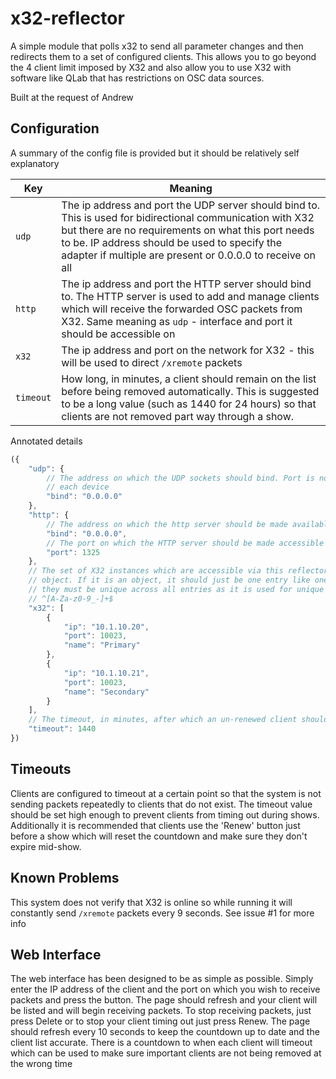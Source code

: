 # x32-reflector

A simple module that polls x32 to send all parameter changes and then redirects them to a set of configured clients.
This allows you to go beyond the 4 client limit imposed by X32 and also allow you to use X32 with software like QLab
that has restrictions on OSC data sources.

Built at the request of Andrew

## Configuration

A summary of the config file is provided but it should be relatively self explanatory

|Key|Meaning|
|---|---|
|`udp`|The ip address and port the UDP server should bind to. This is used for bidirectional communication with X32 but there are no requirements on what this port needs to be. IP address should be used to specify the adapter if multiple are present or 0.0.0.0 to receive on all|
|`http`|The ip address and port the HTTP server should bind to. The HTTP server is used to add and manage clients which will receive the forwarded OSC packets from X32. Same meaning as `udp` - interface and port it should be accessible on|
|`x32`|The ip address and port on the network for X32 - this will be used to direct `/xremote` packets|
|`timeout`|How long, in minutes, a client should remain on the list before being removed automatically. This is suggested to be a long value (such as 1440 for 24 hours) so that clients are not removed part way through a show. |

Annotated details

```typescript
({
    "udp": {
        // The address on which the UDP sockets should bind. Port is not specified as an ephemeral one is chosen for
        // each device
        "bind": "0.0.0.0"
    },
    "http": {
        // The address on which the http server should be made available, as normal 0.0.0.0 is for all
        "bind": "0.0.0.0",
        // The port on which the HTTP server should be made accessible
        "port": 1325
    },
    // The set of X32 instances which are accessible via this reflector. This can either be an array like below or an 
    // object. If it is an object, it should just be one entry like one in the array. All entries must have a name and
    // they must be unique across all entries as it is used for unique identification. Valid names match the regex 
    // ^[A-Za-z0-9_-]+$
    "x32": [
        {
            "ip": "10.1.10.20",
            "port": 10023,
            "name": "Primary"
        },
        {
            "ip": "10.1.10.21",
            "port": 10023,
            "name": "Secondary"
        }
    ],
    // The timeout, in minutes, after which an un-renewed client should be removed. In this case it is 24 hours
    "timeout": 1440
})
```

## Timeouts

Clients are configured to timeout at a certain point so that the system is not sending packets repeatedly to clients
that do not exist. The timeout value should be set high enough to prevent clients from timing out during shows.
Additionally it is recommended that clients use the 'Renew' button just before a show which will reset the countdown and
make sure they don't expire mid-show.

## Known Problems

This system does not verify that X32 is online so while running it will constantly send `/xremote` packets every 9
seconds. See issue #1 for more info

## Web Interface

The web interface has been designed to be as simple as possible. Simply enter the IP address of the client and the port
on which you wish to receive packets and press the button. The page should refresh and your client will be listed and
will begin receiving packets. To stop receiving packets, just press Delete or to stop your client timing out just press
Renew. The page should refresh every 10 seconds to keep the countdown up to date and the client list accurate. There is
a countdown to when each client will timeout which can be used to make sure important clients are not being removed at
the wrong time